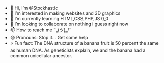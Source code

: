 - 👋 Hi, I’m @Stockhastic
- 👀 I’m interested in making websites and 3D graphics
- 🌱 I’m currently learning HTML,CSS,PHP,JS 0_0
- 💞️ I’m looking to collaborate on nothing i guess right now
- 📫 How to reach me  ¯\_(ツ)_/¯
- 😄 Pronouns: Stop it... Get some help
- ⚡ Fun fact: The DNA structure of a banana fruit is 50 percent the same as human DNA. As geneticists explain, we and the banana had a common unicellular ancestor.

<!---
Stockhastic/Stockhastic is a ✨ special ✨ repository because its `README.md` (this file) appears on your GitHub profile.
You can click the Preview link to take a look at your changes.
--->
